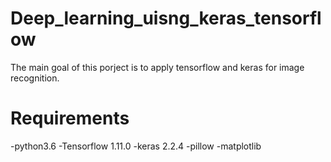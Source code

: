 # Deep_learning_uisng_keras_tensorflow
The main goal of  this porject is to apply tensorflow and keras for image recognition.

# Requirements
-python3.6
-Tensorflow 1.11.0
-keras 2.2.4
-pillow
-matplotlib
